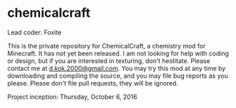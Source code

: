 # chemicalcraft

Lead coder: Foxite

This is the private repository for ChemicalCraft, a chemistry mod for Minecraft. It has not yet been released. I am not looking for help with coding or design, but if you are interested in texturing, don't hestitate. Please contact me at d.kok.2000@gmail.com. You may try this mod at any time by downloading and compiling the source, and you may file bug reports as you please. Please don't file pull requests, they will be ignored.

Project inception: Thursday, October 6, 2016